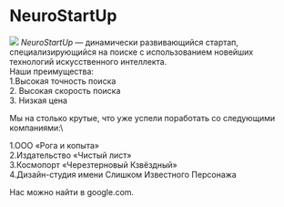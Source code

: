 # NeuroStartUp
![](https://netology-code.github.io/git-homeworks/introduction/assets/logo.png)
*NeuroStartUp* — динамически развивающийся стартап, специализирующийся на поиске с использованием новейших технологий искусственного интеллекта.\
Наши преимущества:  
1.Высокая точность поиска  
2. Высокая скорость поиска   
3. Низкая цена    

Мы на столько крутые, что уже успели поработать со следующими компаниями:\

1.ООО «Рога и копыта»  
2.Издательство «Чиcтый лист»  
3.Космопорт «Черезтерновый Кзвёздный»  
4.Дизайн-студия имени Слишком Известного Персонажа  

Нас можно найти в google.com.

